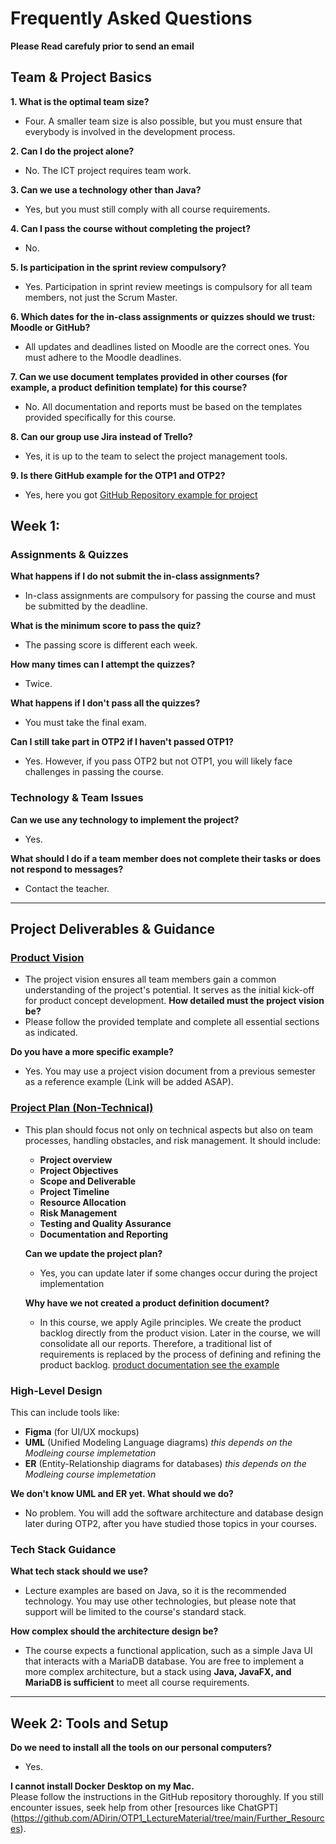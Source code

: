 # Frequently Asked Questions
**Please Read carefuly prior to send an email**

## Team & Project Basics

**1. What is the optimal team size?**  
- Four. A smaller team size is also possible, but you must ensure that everybody is involved in the development process.

**2. Can I do the project alone?**  
- No. The ICT project requires team work.

**3. Can we use a technology other than Java?**  
- Yes, but you must still comply with all course requirements.

**4. Can I pass the course without completing the project?**  
- No.

**5. Is participation in the sprint review compulsory?**
- Yes. Participation in sprint review meetings is compulsory for all team members, not just the Scrum Master.


**6. Which dates for the in-class assignments or quizzes should we trust: Moodle or GitHub?** 
- All updates and deadlines listed on Moodle are the correct ones. You must adhere to the Moodle deadlines.

**7. Can we use document templates provided in other courses (for example, a product definition template) for this course?**
- No. All documentation and reports must be based on the templates provided specifically for this course.

**8.  Can our group use Jira instead of Trello?**
- Yes, it is up to the team to select the project management tools.

**9. Is there GitHub example for the OTP1 and OTP2?**
- Yes, here you got [GitHub Repository example for project](https://github.com/MahnoorFatima02/Luku/tree/main)


## Week 1: 

### Assignments & Quizzes

**What happens if I do not submit the in-class assignments?**  
- In-class assignments are compulsory for passing the course and must be submitted by the deadline.

**What is the minimum score to pass the quiz?**  
- The passing score is different each week.

**How many times can I attempt the quizzes?**  
- Twice.

**What happens if I don't pass all the quizzes?**  
- You must take the final exam.

**Can I still take part in OTP2 if I haven't passed OTP1?**  
- Yes. However, if you pass OTP2 but not OTP1, you will likely face challenges in passing the course.

### Technology & Team Issues

**Can we use any technology to implement the project?**  
- Yes.

**What should I do if a team member does not complete their tasks or does not respond to messages?**  
- Contact the teacher.

---

## Project Deliverables & Guidance

### [Product Vision](https://github.com/ADirin/OTP1_LectureMaterial/blob/main/Week%201/Home%20Assignment/Product%20Vision.md)
- The project vision ensures all team members gain a common understanding of the project's potential. It serves as the initial kick-off for product concept development.
**How detailed must the project vision be?**
- Please follow the provided template and complete all essential sections as indicated.

**Do you have a more specific example?**
- Yes. You may use a project vision document from a previous semester as a reference example (Link will be added ASAP).


### [Project Plan (Non-Technical)](https://github.com/ADirin/OTP1_LectureMaterial/blob/main/Week%201/Home%20Assignment/ProjectPlan..md)
- This plan should focus not only on technical aspects but also on team processes, handling obstacles, and risk management. It should include:
  *   **Project overview**
  *   **Project Objectives**
  *   **Scope and Deliverable**
  *   **Project Timeline**
  *   **Resource Allocation**
  *   **Risk Management**
  *   **Testing and Quality Assurance**
  *   **Documentation and Reporting**

  **Can we update the project plan?**
  - Yes, you can update later if some changes occur during the project implementation

  **Why have we not created a product definition document?**
  - In this course, we apply Agile principles. We create the product backlog directly from the product vision. Later in the course, we will consolidate all our reports. Therefore, a traditional list of requirements is replaced by the process of defining and refining the product backlog. [product documentation see the example](https://github.com/MahnoorFatima02/Luku/blob/main/doc/Software-Project-Documentation.pdf) 


### High-Level Design
This can include tools like:
*   **Figma** (for UI/UX mockups)
*   **UML** (Unified Modeling Language diagrams) *this depends on the Modleing course implemetation*
*   **ER** (Entity-Relationship diagrams for databases) *this depends on the Modleing course implemetation*
  
**We don't know UML and ER yet. What should we do?**
- No problem. You will add the software architecture and database design later during OTP2, after you have studied those topics in your courses.


### Tech Stack Guidance

**What tech stack should we use?**  
- Lecture examples are based on Java, so it is the recommended technology. You may use other technologies, but please note that support will be limited to the course's standard stack.

**How complex should the architecture design be?**  
- The course expects a functional application, such as a simple Java UI that interacts with a MariaDB database. You are free to implement a more complex architecture, but a stack using **Java, JavaFX, and MariaDB is sufficient** to meet all course requirements.

---

## Week 2: Tools and Setup

**Do we need to install all the tools on our personal computers?**  
- Yes.

**I cannot install Docker Desktop on my Mac.**  
Please follow the instructions in the GitHub repository thoroughly. If you still encounter issues, seek help from other [resources like ChatGPT] (https://github.com/ADirin/OTP1_LectureMaterial/tree/main/Further_Resources).
